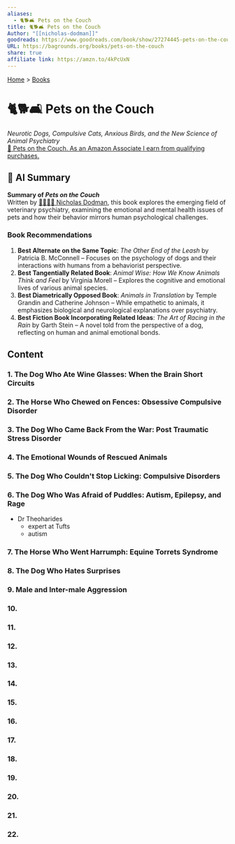 ```yaml
---
aliases:
  - 🐈🐕🛋️ Pets on the Couch
title: 🐈🐕🛋️ Pets on the Couch
Author: "[[nicholas-dodman]]"
goodreads: https://www.goodreads.com/book/show/27274445-pets-on-the-couch
URL: https://bagrounds.org/books/pets-on-the-couch
share: true
affiliate link: https://amzn.to/4kPcUxN
---
```

[Home](../index.md) > [Books](./index.md)  
# 🐈🐕🛋️ Pets on the Couch  
_Neurotic Dogs, Compulsive Cats, Anxious Birds, and the New Science of Animal Psychiatry_  
[🛒 Pets on the Couch. As an Amazon Associate I earn from qualifying purchases.](https://amzn.to/4kPcUxN)  
  
## 🤖 AI Summary  
**Summary of *Pets on the Couch***    
Written by [🐕‍🦺🧠🐾 Nicholas Dodman](../people/nicholas-dodman.md), this book explores the emerging field of veterinary psychiatry, examining the emotional and mental health issues of pets and how their behavior mirrors human psychological challenges.  
  
### Book Recommendations    
1. **Best Alternate on the Same Topic**: *The Other End of the Leash* by Patricia B. McConnell – Focuses on the psychology of dogs and their interactions with humans from a behaviorist perspective.    
2. **Best Tangentially Related Book**: *Animal Wise: How We Know Animals Think and Feel* by Virginia Morell – Explores the cognitive and emotional lives of various animal species.    
3. **Best Diametrically Opposed Book**: *Animals in Translation* by Temple Grandin and Catherine Johnson – While empathetic to animals, it emphasizes biological and neurological explanations over psychiatry.    
4. **Best Fiction Book Incorporating Related Ideas**: *The Art of Racing in the Rain* by Garth Stein – A novel told from the perspective of a dog, reflecting on human and animal emotional bonds.  
  
## Content  
### 1. The Dog Who Ate Wine Glasses: When the Brain Short Circuits  
  
### 2. The Horse Who Chewed on Fences: Obsessive Compulsive Disorder  
  
### 3. The Dog Who Came Back From the War: Post Traumatic Stress Disorder  
  
### 4. The Emotional Wounds of Rescued Animals  
  
### 5. The Dog Who Couldn't Stop Licking: Compulsive Disorders  
  
### 6. The Dog Who Was Afraid of Puddles: Autism, Epilepsy, and Rage  
- Dr Theoharides  
  - expert at Tufts  
  - autism  
### 7. The Horse Who Went Harrumph: Equine Torrets Syndrome  
### 8. The Dog Who Hates Surprises  
### 9. Male and Inter-male Aggression  
### 10.   
### 11.   
### 12.   
### 13.   
### 14.   
### 15.   
### 16.   
### 17.   
### 18.   
### 19.   
### 20.   
### 21.   
### 22.   
